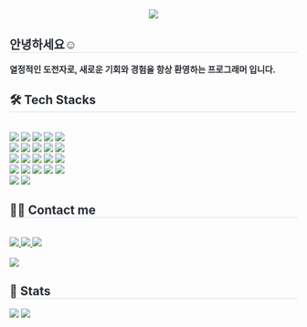 <div align= "center">
    <img src="https://capsule-render.vercel.app/api?type=wave&color=random&height=120&text=Hi,%20this%20is%20Hyunji%20Lee&animation=fadeIn&fontColor=000000&fontSize=60" />
    </div>
    <div style="text-align: left;"> 
    <h2 style="border-bottom: 1px solid #d8dee4; color: #282d33;"> 안녕하세요☺️ </h2>  
    <div style="font-weight: 700; font-size: 15px; text-align: left; color: #282d33;"> 열정적인 도전자로, 새로운 기회와 경험을 항상 환영하는 프로그래머 입니다. </div> 
    </div>
    <div style="text-align: left;">
    <h2 style="border-bottom: 1px solid #d8dee4; color: #282d33;"> 🛠️ Tech Stacks </h2> <br> 
    <div style="margin: ; text-align: left; text-align: left;"> <img src="https://img.shields.io/badge/C-A8B9CC?style=for-the-badge&logo=C&logoColor=white">
          <img src="https://img.shields.io/badge/Bootstrap-7952B3?style=for-the-badge&logo=Bootstrap&logoColor=white">
          <img src="https://img.shields.io/badge/C++-00599C?style=for-the-badge&logo=C%2B%2B&logoColor=white">
          <img src="https://img.shields.io/badge/CSS3-1572B6?style=for-the-badge&logo=CSS3&logoColor=white">
          <img src="https://img.shields.io/badge/Figma-F24E1E?style=for-the-badge&logo=Figma&logoColor=white">
          <br/><img src="https://img.shields.io/badge/Git-F05032?style=for-the-badge&logo=Git&logoColor=white">
          <img src="https://img.shields.io/badge/GitHub Pages-222222?style=for-the-badge&logo=GitHub Pages&logoColor=white">
          <img src="https://img.shields.io/badge/Github-181717?style=for-the-badge&logo=Github&logoColor=white">
          <img src="https://img.shields.io/badge/HTML5-E34F26?style=for-the-badge&logo=HTML5&logoColor=white">
          <img src="https://img.shields.io/badge/Javascript-F7DF1E?style=for-the-badge&logo=Javascript&logoColor=white">
          <br/><img src="https://img.shields.io/badge/Java-007396?style=for-the-badge&logo=Java&logoColor=white">
          <img src="https://img.shields.io/badge/Keras-D00000?style=for-the-badge&logo=Keras&logoColor=white">
          <img src="https://img.shields.io/badge/MySQL-4479A1?style=for-the-badge&logo=MySQL&logoColor=white">
          <img src="https://img.shields.io/badge/Matlab-0076a8?style=for-the-badge&logo=Matlab&logoColor=white">
          <img src="https://img.shields.io/badge/Linux-FCC624?style=for-the-badge&logo=Linux&logoColor=white">
          <br/><img src="https://img.shields.io/badge/Netlify-00C7B7?style=for-the-badge&logo=Netlify&logoColor=white">
          <img src="https://img.shields.io/badge/Node.js-339933?style=for-the-badge&logo=Node.js&logoColor=white">
          <img src="https://img.shields.io/badge/Notion-000000?style=for-the-badge&logo=Notion&logoColor=white">
          <img src="https://img.shields.io/badge/Python-3776AB?style=for-the-badge&logo=Python&logoColor=white">
          <img src="https://img.shields.io/badge/PyTorch-EE4C2C?style=for-the-badge&logo=PyTorch&logoColor=white">
          <br/><img src="https://img.shields.io/badge/Tensorflow-FF6F00?style=for-the-badge&logo=Tensorflow&logoColor=white">
          <img src="https://img.shields.io/badge/Slack-4A154B?style=for-the-badge&logo=Slack&logoColor=white">
          </div>
    </div>
    <div style="text-align: left;">
    <h2 style="border-bottom: 1px solid #d8dee4; color: #282d33;"> 🧑‍💻 Contact me </h2> <br> 
    <div style="text-align: left;"> <a href=https://www.instagram.com/hyj_32/> <img src="https://img.shields.io/badge/Instagram-E4405F?style=for-the-badge&logo=Instagram&logoColor=white&link=https://www.instagram.com/hyj_32/"> </a>
         <a href=https://www.notion.so/Hyunji-LEE-e6fdb9b3f80f40eb864e36730cb05181?pvs=4> <img src="https://img.shields.io/badge/Notion-000000?style=for-the-badge&logo=Notion&logoColor=white&link=https://www.notion.so/Hyunji-LEE-e6fdb9b3f80f40eb864e36730cb05181?pvs=4"> </a>
         <a href=mailto:hjleekb@gmail.com> <img src="https://img.shields.io/badge/Gmail-EA4335?style=for-the-badge&logo=Gmail&logoColor=white&link=mailto:hjleekb@gmail.com"> </a>
          </div>  <br> 
    <div style="text-align: left;"> <a href="https://hits.seeyoufarm.com"> <img src="https://hits.seeyoufarm.com/api/count/incr/badge.svg?url=https%3A%2F%2Fgithub.com%2Fhleeat%2F&count_bg=%23000000&title_bg=%23000000&icon=github.svg&icon_color=%23FFFFFF&title=GitHub&edge_flat=false"/></a>
       </div> 
    </div>
    <div style="text-align: left;"> 
    <h2 style="border-bottom: 1px solid #d8dee4; color: #282d33;"> 🏅 Stats </h2> <div style="text-align: left;"> <img src="https://github-readme-stats.vercel.app/api?username=hleeat&custom_title=hleeat's Github Stat&bg_color=180,000000,&title_color=000000&text_color=000000"
        /> <img src="https://github-readme-stats.vercel.app/api/top-langs/?username=hleeat&layout=compact&bg_color=180,000000,&title_color=000000&text_color=000000"
          /> </div> 
    </div>
    
